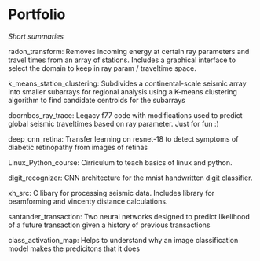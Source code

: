 # Portfolio

*Short summaries*

radon\_transform: Removes incoming energy at certain ray parameters and travel
times from an array of stations. Includes a graphical interface to select 
the domain to keep in ray param / traveltime space.

k\_means\_station\_clustering: Subdivides a continental-scale seismic array
into smaller subarrays for regional analysis using a K-means clustering algorithm
to find candidate centroids for the subarrays

doornbos\_ray\_trace: Legacy f77 code with modifications used to predict global seismic traveltimes based on ray parameter. Just for fun :)

deep\_cnn\_retina: Transfer learning on resnet-18 to detect symptoms of diabetic
retinopathy from images of retinas

Linux\_Python\_course: Cirriculum to teach basics of linux and python.

digit\_recognizer: CNN architecture for the mnist handwritten digit classifier.

xh\_src: C libary for processing seismic data. Includes library for beamforming
and vincenty distance calculations.

santander\_transaction: Two neural networks designed to predict 
likelihood of a future transaction given a history of previous transactions

class\_activation\_map: Helps to understand why an image classification 
model makes the predicitons that it does

